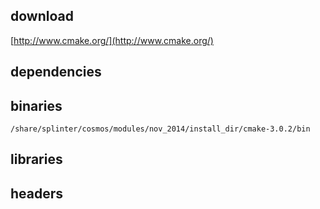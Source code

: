 ## download

[http://www.cmake.org/](http://www.cmake.org/)

## dependencies

## binaries

	/share/splinter/cosmos/modules/nov_2014/install_dir/cmake-3.0.2/bin

## libraries


## headers

